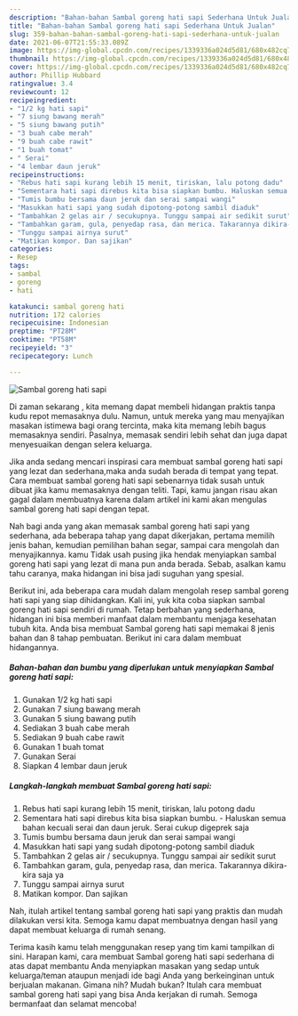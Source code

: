 ```yaml
---
description: "Bahan-bahan Sambal goreng hati sapi Sederhana Untuk Jualan"
title: "Bahan-bahan Sambal goreng hati sapi Sederhana Untuk Jualan"
slug: 359-bahan-bahan-sambal-goreng-hati-sapi-sederhana-untuk-jualan
date: 2021-06-07T21:55:33.089Z
image: https://img-global.cpcdn.com/recipes/1339336a024d5d81/680x482cq70/sambal-goreng-hati-sapi-foto-resep-utama.jpg
thumbnail: https://img-global.cpcdn.com/recipes/1339336a024d5d81/680x482cq70/sambal-goreng-hati-sapi-foto-resep-utama.jpg
cover: https://img-global.cpcdn.com/recipes/1339336a024d5d81/680x482cq70/sambal-goreng-hati-sapi-foto-resep-utama.jpg
author: Phillip Hubbard
ratingvalue: 3.4
reviewcount: 12
recipeingredient:
- "1/2 kg hati sapi"
- "7 siung bawang merah"
- "5 siung bawang putih"
- "3 buah cabe merah"
- "9 buah cabe rawit"
- "1 buah tomat"
- " Serai"
- "4 lembar daun jeruk"
recipeinstructions:
- "Rebus hati sapi kurang lebih 15 menit, tiriskan, lalu potong dadu"
- "Sementara hati sapi direbus kita bisa siapkan bumbu. Haluskan semua bahan kecuali serai dan daun jeruk. Serai cukup digeprek saja"
- "Tumis bumbu bersama daun jeruk dan serai sampai wangi"
- "Masukkan hati sapi yang sudah dipotong-potong sambil diaduk"
- "Tambahkan 2 gelas air / secukupnya. Tunggu sampai air sedikit surut"
- "Tambahkan garam, gula, penyedap rasa, dan merica. Takarannya dikira-kira saja ya"
- "Tunggu sampai airnya surut"
- "Matikan kompor. Dan sajikan"
categories:
- Resep
tags:
- sambal
- goreng
- hati

katakunci: sambal goreng hati 
nutrition: 172 calories
recipecuisine: Indonesian
preptime: "PT28M"
cooktime: "PT58M"
recipeyield: "3"
recipecategory: Lunch

---
```



![Sambal goreng hati sapi](https://img-global.cpcdn.com/recipes/1339336a024d5d81/680x482cq70/sambal-goreng-hati-sapi-foto-resep-utama.jpg)

Di zaman  sekarang , kita memang dapat membeli hidangan praktis tanpa kudu repot memasaknya dulu. Namun, untuk mereka yang mau menyajikan masakan istimewa bagi orang tercinta, maka kita memang lebih bagus memasaknya sendiri. Pasalnya, memasak sendiri lebih sehat dan juga dapat menyesuaikan dengan selera keluarga.

Jika anda sedang mencari inspirasi cara membuat sambal goreng hati sapi yang lezat dan sederhana,maka anda sudah berada di tempat yang tepat. Cara membuat sambal goreng hati sapi  sebenarnya tidak susah untuk dibuat jika kamu memasaknya dengan teliti. Tapi, kamu jangan risau akan gagal dalam membuatnya 
karena dalam artikel ini kami akan mengulas sambal goreng hati sapi dengan tepat.  



Nah bagi anda yang akan memasak sambal goreng hati sapi yang sederhana, ada beberapa tahap yang dapat dikerjakan, pertama memilih jenis bahan, kemudian pemilihan bahan segar, sampai cara mengolah dan menyajikannya. kamu Tidak usah pusing jika hendak menyiapkan sambal goreng hati sapi yang lezat di mana pun anda berada. Sebab, asalkan kamu  tahu caranya, maka hidangan ini bisa jadi suguhan yang spesial.

Berikut ini, ada beberapa cara mudah dalam mengolah resep sambal goreng hati sapi yang siap dihidangkan. Kali ini, yuk kita coba siapkan sambal goreng hati sapi sendiri di rumah. Tetap berbahan yang sederhana, hidangan ini bisa memberi manfaat dalam membantu menjaga kesehatan tubuh kita. Anda bisa membuat Sambal goreng hati sapi memakai 8 jenis bahan dan 8 tahap pembuatan. Berikut ini cara dalam membuat hidangannya.

<!--inarticleads1-->

##### Bahan-bahan dan bumbu yang diperlukan untuk menyiapkan Sambal goreng hati sapi:

1. Gunakan 1/2 kg hati sapi
1. Gunakan 7 siung bawang merah
1. Gunakan 5 siung bawang putih
1. Sediakan 3 buah cabe merah
1. Sediakan 9 buah cabe rawit
1. Gunakan 1 buah tomat
1. Gunakan  Serai
1. Siapkan 4 lembar daun jeruk




<!--inarticleads2-->

##### Langkah-langkah membuat Sambal goreng hati sapi:

1. Rebus hati sapi kurang lebih 15 menit, tiriskan, lalu potong dadu
1. Sementara hati sapi direbus kita bisa siapkan bumbu. - Haluskan semua bahan kecuali serai dan daun jeruk. Serai cukup digeprek saja
1. Tumis bumbu bersama daun jeruk dan serai sampai wangi
1. Masukkan hati sapi yang sudah dipotong-potong sambil diaduk
1. Tambahkan 2 gelas air / secukupnya. Tunggu sampai air sedikit surut
1. Tambahkan garam, gula, penyedap rasa, dan merica. Takarannya dikira-kira saja ya
1. Tunggu sampai airnya surut
1. Matikan kompor. Dan sajikan




Nah, itulah artikel tentang  sambal goreng hati sapi  yang praktis dan mudah dilakukan versi kita. Semoga kamu dapat membuatnya dengan hasil yang dapat membuat keluarga di rumah senang. 

Terima kasih kamu telah menggunakan resep yang tim kami tampilkan di sini. Harapan kami, cara membuat  Sambal goreng hati sapi sederhana di atas dapat membantu Anda menyiapkan masakan yang sedap untuk keluarga/teman ataupun menjadi ide bagi Anda yang berkeinginan untuk berjualan makanan. Gimana nih? Mudah bukan? Itulah cara membuat sambal goreng hati sapi yang bisa Anda kerjakan di rumah. Semoga bermanfaat dan selamat mencoba!


